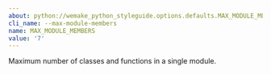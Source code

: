 ```yaml
---
about: python://wemake_python_styleguide.options.defaults.MAX_MODULE_MEMBERS
cli_name: --max-module-members
name: MAX_MODULE_MEMBERS
value: '7'
---
```


Maximum number of classes and functions in a single module.